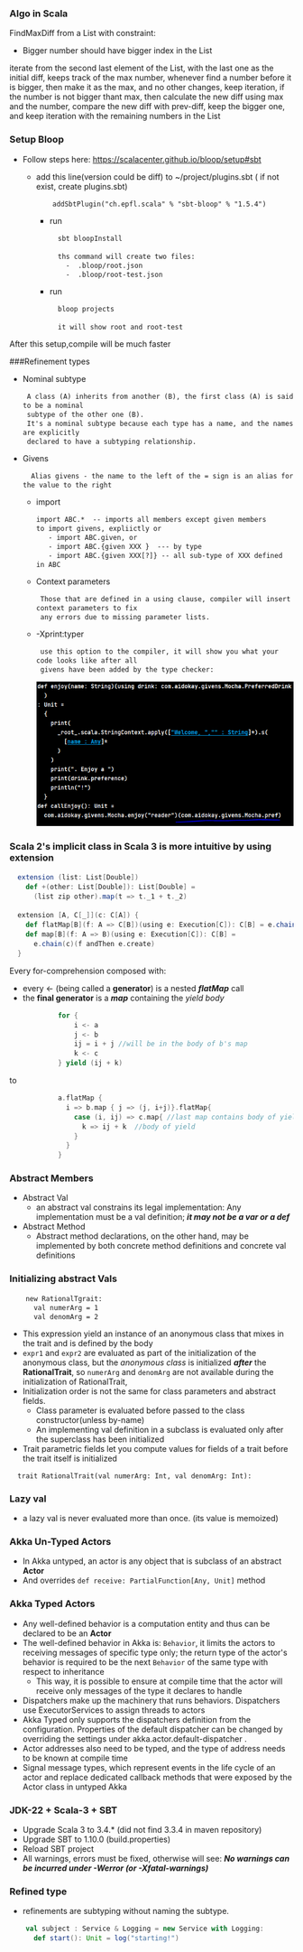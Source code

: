 ### Algo in Scala

FindMaxDiff from a List with constraint:
- Bigger number should have bigger index in the List

iterate from the second last element of the List, with the last one as the initial diff, keeps track
of the max number, whenever find a number before it is bigger, then make it as the max, and no other
changes, keep iteration, if the number is not bigger thant max, then calculate the new diff using max
and the number, compare the new diff with prev-diff, keep the bigger one, and keep iteration with the
remaining numbers in the List

### Setup Bloop

- Follow steps here:
  https://scalacenter.github.io/bloop/setup#sbt
  - add this line(version could be diff) to ~/project/plugins.sbt ( if not exist, create plugins.sbt) 

            addSbtPlugin("ch.epfl.scala" % "sbt-bloop" % "1.5.4")

    - run
      
            sbt bloopInstall
            
            ths command will create two files:
              -  .bloop/root.json
              -  .bloop/root-test.json

    - run 
  
            bloop projects

            it will show root and root-test
  
After this setup,compile will be much faster

###Refinement types
 - Nominal subtype
      
        A class (A) inherits from another (B), the first class (A) is said to be a nominal
        subtype of the other one (B). 
        It's a nominal subtype because each type has a name, and the names are explicitly
        declared to have a subtyping relationship.
- Givens
        
        Alias givens - the name to the left of the = sign is an alias for the value to the right
  - import
        
        import ABC.*  -- imports all members except given members
        to import givens, expliictly or 
           - import ABC.given, or
           - import ABC.{given XXX }  --- by type
           - import ABC.{given XXX[?]} -- all sub-type of XXX defined in ABC

  - Context parameters 
  
         Those that are defined in a using clause, compiler will insert context parameters to fix
         any errors due to missing parameter lists.
  - -Xprint:typer
         
         use this option to the compiler, it will show you what your code looks like after all 
         givens have been added by the type checker:
        
     ![img_1.png](img_1.png)
### Scala 2's implicit class in Scala 3 is more intuitive by using **extension**
```scala 3
  extension (list: List[Double])
    def +(other: List[Double]): List[Double] =
      (list zip other).map(t => t._1 + t._2)

  extension [A, C[_]](c: C[A]) {
    def flatMap[B](f: A => C[B])(using e: Execution[C]): C[B] = e.chain(c)(f)
    def map[B](f: A => B)(using e: Execution[C]): C[B] =
      e.chain(c)(f andThen e.create)
  }
```

Every for-comprehension composed with:
- every <- (being called a **generator**) is a nested **_flatMap_** call
- the **final generator** is a _**map**_ containing the _yield body_
```scala 3
            for {
                i <- a
                j <- b
                ij = i + j //will be in the body of b's map
                k <- c
            } yield (ij + k)
```
to
```scala 3
            a.flatMap {
              i => b.map { j => (j, i+j)}.flatMap{ 
                case (i, ij) => c.map{ //last map contains body of yield
                  k => ij + k  //body of yield
                }
              }
            }
```
### Abstract Members
* Abstract Val
  - an abstract val constrains its legal implementation: Any
    implementation must be a val definition; **_it may not be a var or a def_**
* Abstract Method
  - Abstract method declarations, on the other hand, may be implemented by
    both concrete method definitions and concrete val definitions

### Initializing abstract Vals
```
    new RationalTgrait:
      val numerArg = 1
      val denomArg = 2
```
* This expression yield an instance of an anonymous class that mixes in the trait and 
  is defined by the body
* `expr1` and `expr2` are evaluated as part of the initialization of the anonymous class,
  but the _anonymous class_ is initialized **_after_** the **RationalTrait**, so `numerArg`
  and `denomArg` are not available during the initialization of RationalTrait,
* Initialization order is not the same for class parameters and abstract fields.
  * Class parameter is evaluated before passed to the class constructor(unless by-name)
  * An implementing val definition in a subclass is evaluated only after the superclass 
    has been initialized
* Trait parametric fields let you compute values for fields of a trait before 
  the trait itself is initialized 

```
  trait RationalTrait(val numerArg: Int, val denomArg: Int):
```

### Lazy val
* a lazy val is never evaluated more than once. (its value is memoized)

### Akka Un-Typed Actors
* In Akka untyped, an actor is any object that is subclass of an abstract **Actor**
* And overrides `def receive: PartialFunction[Any, Unit]` method
### Akka Typed Actors
* Any well-defined behavior is a computation entity and thus can be declared to be an **Actor**
* The well-defined behavior in Akka is: `Behavior`, it limits the actors to receiving messages 
  of specific type only; the return type of the actor's behavior is required to be 
  the next `Behavior` of the same type with respect to inheritance
  * This way, it is possible to ensure at compile time that the actor will receive only messages 
    of the type it declares to handle
* Dispatchers make up the machinery that runs behaviors. Dispatchers use
  ExecutorServices to assign threads to actors 
* Akka Typed only supports the dispatchers definition from the
  configuration. Properties of the default dispatcher can be changed by
  overriding the settings under akka.actor.default-dispatcher .
* Actor addresses also need to be typed, and the type of address needs to be known at compile time
* Signal message types, which represent events in the life cycle of an actor and replace dedicated callback methods that were
  exposed by the Actor class in untyped Akka

### JDK-22 + Scala-3 + SBT
* Upgrade Scala 3 to 3.4.* (did not find 3.3.4 in maven repository)
* Upgrade SBT to 1.10.0 (build.properties)
* Reload SBT project
* All warnings, errors must be fixed, otherwise will see:
  _**No warnings can be incurred under -Werror (or -Xfatal-warnings)**_

### Refined type
* refinements are subtyping without naming the subtype.

```scala 3
    val subject : Service & Logging = new Service with Logging:
      def start(): Unit = log("starting!")
      
```